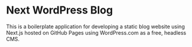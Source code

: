 # Next WordPress Blog

This is a boilerplate application for developing a static blog website using Next.js hosted on GitHub Pages using WordPress.com as a free, headless CMS.